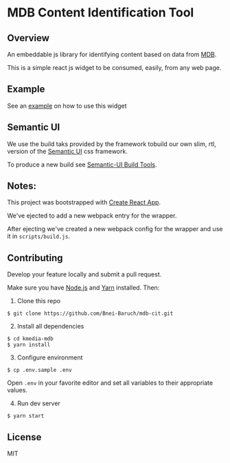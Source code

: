 # MDB Content Identification Tool

## Overview

An embeddable js library for identifying content based on data from [MDB](https://github.com/Bnei-Baruch/mdb).

This is a simple react js widget to be consumed, easily, from any web page.


## Example

See an [example](http://app.mdb.bbdomain.org/_tools/cit/example.html) on how to use this widget


## Semantic UI

We use the build taks provided by the framework tobuild our own slim, rtl,
version of the [Semantic UI](https://semantic-ui.com/) css framework.

To produce a new build see [Semantic-UI Build Tools](https://semantic-ui.com/introduction/build-tools.html).


## Notes:

This project was bootstrapped with [Create React App](https://github.com/facebookincubator/create-react-app).

We've ejected to add a new webpack entry for the wrapper.

After ejecting we've created a new webpack config for the wrapper and use it in `scripts/build.js`.



## Contributing

Develop your feature locally and submit a pull request.

Make sure you have [Node.js](https://nodejs.org) and [Yarn](https://yarnpkg.com/) installed. Then:

1. Clone this repo
```shell
$ git clone https://github.com/Bnei-Baruch/mdb-cit.git
```

2. Install all dependencies
```shell
$ cd kmedia-mdb
$ yarn install
```

3. Configure environment
```shell
$ cp .env.sample .env
```
Open `.env` in your favorite editor and set all variables to their appropriate values.


4. Run dev server
```shell
$ yarn start
```


## License

MIT